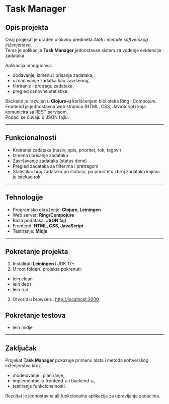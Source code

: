 # Task Manager

## Opis projekta
Ovaj projekat je urađen u okviru predmeta *Alati i metode softverskog inženjerstva*.  
Tema je aplikacija **Task Manager**,jednostavan sistem za vođenje evidencije zadataka.

Aplikacija omogućava:
- dodavanje, izmenu i brisanje zadataka,
- označavanje zadatka kao završenog,
- filtriranje i pretragu zadataka,
- pregled osnovne statistike.

Backend je razvijen u **Clojure-u** korišćenjem biblioteka Ring i Compojure.  
Frontend je jednostavna web stranica (HTML, CSS, JavaScript) koja komunicira sa REST servisom.  
Podaci se čuvaju u JSON fajlu.

---

## Funkcionalnosti
- Kreiranje zadataka (naziv, opis, prioritet, rok, tagovi)
- Izmena i brisanje zadataka
- Završavanje zadataka (status done)
- Pregled zadataka sa filterima i pretragom
- Statistika: broj zadataka po statusu, po prioritetu i broj zadataka kojima je istekao rok

---

## Tehnologije
- Programsko okruženje: **Clojure, Leiningen**
- Web server: **Ring/Compojure**
- Baza podataka: **JSON fajl**
- Frontend: **HTML, CSS, JavaScript**
- Testiranje: **Midje**

---

## Pokretanje projekta
1. Instalirati **Leiningen** i JDK 17+
2. U root folderu projekta pokrenuti:
  - lein clean
  - lein deps
  - lein run
3. Otvoriti u browseru: [http://localhost:3000](http://localhost:3000)

## Pokretanje testova
  - lein midje

---

## Zaključak
Projekat **Task Manager** pokazuje primenu alata i metoda softverskog inženjerstva kroz
- modelovanje i planiranje,
- implementaciju frontend-a i backend-a,
- testiranje funkcionalnosti.

Rezultat je jednostavna ali funkcionalna aplikacija za upravljanje zadacima.

